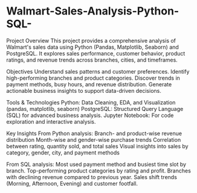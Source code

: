 # Walmart-Sales-Analysis-Python-SQL-
Project Overview
This project provides a comprehensive analysis of Walmart's sales data using Python (Pandas, Matplotlib, Seaborn) and PostgreSQL. It explores sales performance, customer behavior, product ratings, and revenue trends across branches, cities, and timeframes.

Objectives
  Understand sales patterns and customer preferences.
  Identify high-performing branches and product categories.
  Discover trends in payment methods, busy hours, and revenue distribution.
  Generate actionable business insights to support data-driven decisions.

Tools & Technologies
  Python: Data Cleaning, EDA, and Visualization (pandas, matplotlib, seaborn)
  PostgreSQL: Structured Query Language (SQL) for advanced business analysis.
  Jupyter Notebook: For code exploration and interactive analysis.

Key Insights
From Python analysis:
  Branch- and product-wise revenue distribution
  Month-wise and gender-wise purchase trends
  Correlation between rating, quantity sold, and total sales
  Visual insights into sales by category, gender, city, and payment methods

From SQL analysis:
  Most used payment method and busiest time slot by branch.
  Top-performing product categories by rating and profit.
  Branches with declining revenue compared to previous year.
  Sales shift trends (Morning, Afternoon, Evening) and customer footfall.
